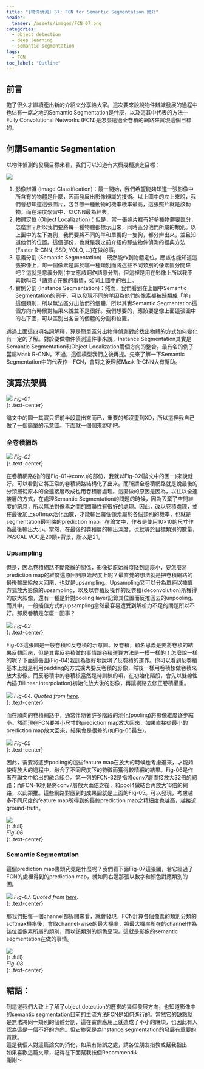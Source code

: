 ```yaml
---
title: "[物件偵測] S7: FCN for Semantic Segmentation 簡介"
header:
  teaser: /assets/images/FCN_07.png
categories:
  - object detection
  - deep learning
  - semantic segmentation
tags:
  - FCN
toc_label: "Outline"
---
```


## 前言
拖了很久才繼續產出新的介紹文分享給大家。這次要來說說物件辨識發展的過程中也佔有一席之地的Semantic Segmentation是什麼，以及這其中代表的方法—Fully Convolutional Networks (FCN)是怎麼透過全卷積的網路來實現這個目標的。  

## 何謂Semantic Segmentation
以物件偵測的發展目標來看，我們可以知道有大概幾種演進目標：  

![](/assets/images/FCN_01.jpg)

1. 影像辨識 (Image Classification)：最一開始，我們希望能夠知道一張影像中所含有的物體是什麼，因而發展出影像辨識的技術。以上圖中的左上來說，我們會想知道這張圖片，包含哪一種動物的機率機率最高，這張照片就是該動物。而在深度學習中，以CNN最為經典。
2. 物體定位 (Object Localization)：但是，當一張照片裡有好多種物體要區分，怎麼辦？所以我們要將每一種物體都標示出來，同時區分他們所屬的類別。以上圖中的左下為例，我們要將不同的羊和單獨的一隻狗，都分辨出來，並且知道他們的位置。這個部份，也就是我之前介紹的那些物件偵測的經典方法(Faster R-CNN, SSD, YOLO, ...)在做的事。
3. 意義分割 (Semantic Segmentation)：既然能作到物體定位，應該也能知道這張影像上，每一個像素是屬於哪一種類別而將這些不同類別的像素區分開來吧？這就是意義分割(中文應該翻作語意分割，但這裡是用在影像上所以我不喜歡叫它「語意」)在做的事情，如同上圖中的右上。
4. 實例分割 (Instance Segmentation)：然而，我們看到在上圖中Semantic Segmentation的例子，可以發現不同的羊因為他們的像素都被歸類成「羊」這個類別，所以無法區分出他們的個體，所以其實Semantic Segmentation這個方向有時候對結果來說並不是很好。我們想要的，應該要是像上面這張圖中的右下圖，可以區別出各自的個體的分割和位置。  

透過上面這四項名詞解釋，算是簡單區分出物件偵測對於找出物體的方式如何變化有一定的了解。對於要做物件偵測這件事來說，Instance Segmentation其實是Semantic Segmentation和Object Localization兩個方向的整合。最有名的例子當屬Mask R-CNN。不過，這個模型我們之後再提。先來了解一下Semantic Segmentation中的代表作—FCN，會對之後理解Mask R-CNN大有幫助。

## 演算法架構

![](/assets/images/FCN_03.png)
*Fig-01*  
{: .text-center}

論文中的圖一其實只把前半段畫出來而已，重要的都沒畫到XD，所以這裡我自己做了一個簡單的示意圖。下面就一個個來說明吧。

### 全卷積網路

![](/assets/images/FCN_02.png)
*Fig-02*  
{: .text-center}

在卷積網路(指的是Fig-01中conv.)的部份，我就以Fig-02(論文中的圖一)來說就好。可以看到它將正常的卷積網路結構化了出來。而所謂全卷積網路就是說最後的分類層從原本的全連接層改成也用卷積層處理。這麼做的原因是因為，以往以全連接層的方式，在處理Semantic Segmentation的問題的時候，因為丟棄了空間維度的訊息，所以無法對像素之間的關聯性有很好的處理。因此，改以卷積處理，並在最後加上softmax活化函數，才能輸出每個像素屬於各個類別的機率，也就是segmentation最粗略的prediction map。在論文中，作者是使用10×10的尺寸作為最後輸出大小。當然，在最後的卷積層的輸出深度，也就等於目標類別的數量，PASCAL VOC是20類+背景，所以是21。  

### Upsampling
但是，因為卷積網路不斷降維的關係，影像從原始維度降到這麼小，要怎麼將prediction map的維度還原回到原始尺度上呢？最直覺的想法就是把卷積網路的最後輸出給放大回來，也就是upsampling。Upsampling又可以分為單純以插值方式放大影像的upsampling，以及以卷積反操作的反卷積(deconvolution)所獲得的放大影像，還有一種是針對pooling layer記錄其位置而反推回去的unpooling。  
而其中，一般插值方式的upsampling當然最容易遭受到解析力不足的問題所以不好。那反卷積是怎麼一回事？  

![](/assets/images/FCN_04.png)
*Fig-03*  
{: .text-center}  

Fig-03這張圖是一般卷積和反卷積的示意圖。反卷積，顧名思義是要將卷積的結果反轉回來，但是其實反卷積做的事情跟卷積運算方法是一模一樣的！怎麼說一樣的呢？下面這張圖(Fig-04)我認為很好地說明了反卷積的運作。你可以看到反卷積基本上就是利用padding的方式擴大要反卷積的影像，然後一樣用卷積核做卷積來放大影像。而反卷積中的卷積核當然是待訓練的項，在初始化階段，會先以雙線性內插(Bilinear interpolation)初始化放大後的影像，再讓網路去修正卷積權重。  

![](/assets/images/FCN_05.gif)
*Fig-04. Quoted from [here](https://medium.com/apache-mxnet/transposed-convolutions-explained-with-ms-excel-52d13030c7e8).*  
{: .text-center}

而在順向的卷積網路中，通常伴隨著許多階段的池化(pooling)將影像維度逐步縮小。然而現在FCN要將小尺寸的prediction map放大回來，如果直接從最小的prediction map放大回來，結果會是很差的(如Fig-05最左)。  

![](/assets/images/FCN_07.png)
*Fig-05*  
{: .text-center}

因此，需要將逐步pooling的這些feature map在放大的時候也考慮進來，才能夠使得放大的過程中，融合了不同尺度下的特徵而獲得較精細的結果。Fig-06是作者在論文中給出的融合組合。第一列的FCN-32是指將conv7層直接放大32倍的網路；而FCN-16則是將conv7層放大兩倍之後，和pool4做結合再放大16倍的網路，以此類推。這些網路對應到的成果圖就是上面的Fig-05。可以發現，考慮越多不同尺度的feature map所得到的最終prediction map之精細度也越高，越接近ground-truth。  

![](/assets/images/FCN_06.png)  
{: .full}  
*Fig-06*  
{: .text-center}

### Semantic Segmentation 
這個prediction map裏頭究竟是什麼呢？我們看下面Fig-07這張圖，若它經過了FCN的處裡得到的prediction map，就如同右邊那張以數字和顏色對應類別的圖。  

![](/assets/images/FCN_08.png)
*Fig-07. Quoted from [here](https://www.jeremyjordan.me/semantic-segmentation/).*  
{: .text-center}

那我們把每一個channel都拆開來看，就會發現。FCN計算各個像素的類別分類的softmax機率後，會取channel-wise的最大機率，將最大機率所在的channel作為該位置像素所屬的類別，而以該類別的顏色呈現。這就是影像的semantic segmentation在做的事情。  

![](/assets/images/FCN_09.png)  
{: .full}  
*Fig-08*  
{: .text-center}


## 結語：
到這邊我們大致上了解了object detection的歷來的幾個發展方向，也知道影像中的semantic segmentation目前的主流方法FCN是如何進行的。當然它的缺點就是無法將同一類別的個體分割，這在實際應用上就造成了不小的麻煩，也因此有人認為這是一個不好的方向。但它終究是為Instance segmentation的發展有重要的貢獻。  
這是我個人對這篇論文的消化，如果有錯誤之處，請各位朋友指教或幫我指出  
如果喜歡這篇文章，記得在下面幫我按個Recommend↓  
謝謝～
